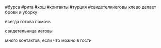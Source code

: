 #бурса #рита #хош
#контакты #турция 
#свидетелииеговы 
клево делает брови и уборку

всегда готова помочь

свидетельница иеговы

много контактов, если что можно в гости